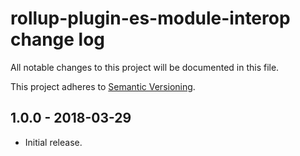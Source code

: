 # rollup-plugin-es-module-interop change log

All notable changes to this project will be documented in this file.

This project adheres to [Semantic Versioning](http://semver.org/).

## 1.0.0 - 2018-03-29
 * Initial release.
